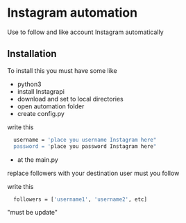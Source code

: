 
# Instagram automation

Use to follow and like account Instagram automatically

## Installation

To install this you must have some like

- python3
- install Instagrapi
- download and set to local directories
- open automation folder
- create config.py

write this
```bash
  username = 'place you username Instagram here"
  password = 'place you password Instagram here"
```

- at the main.py

replace followers with your destination user must you follow

write this
```bash
  followers = ['username1', 'username2', etc]
```

"must be update"
